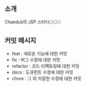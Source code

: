 ## 소개

Chaeduk의 JSP 스터디🌕🌕🌕

## 커밋 메시지

- feat : 새로운 기능에 대한 커밋
- fix : 버그 수정에 대한 커밋
- refactor : 코드 리팩토링에 대한 커밋
- docs : 도큐먼트 수정에 대한 커밋
- chore : 그 외 자잘한 수정에 대한 커밋